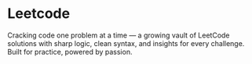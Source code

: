 # Leetcode
Cracking code one problem at a time — a growing vault of LeetCode solutions with sharp logic, clean syntax, and insights for every challenge. Built for practice, powered by passion.
